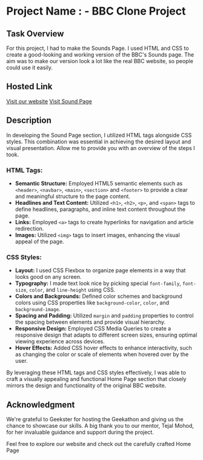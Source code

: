 # Project Name : - BBC Clone Project 

## Task Overview

For this project, I had to make the Sounds Page. I used HTML and CSS to create a good-looking and working version of the BBC's Sounds page. The aim was to make our version look a lot like the real BBC website, so people could use it easily.
## Hosted Link

[Visit our website](https://geekathon-team-10.vercel.app/)
[Visit Sound Page](https://geekathon-team-10.vercel.app/Geekathon-BBC-website/Ganesh/sounds.html)

## Description

In developing the Sound Page section, I utilized HTML tags alongside CSS styles. This combination was essential in achieving the desired layout and visual presentation. Allow me to provide you with an overview of the steps I took.

### HTML Tags:

- **Semantic Structure:** Employed HTML5 semantic elements such as `<header>`, `<navbar>`, `<main>`, `<section>` and `<footer>` to provide a clear and meaningful structure to the page content.
- **Headlines and Text Content:** Utilized `<h1>`, `<h2>`, `<p>`, and `<span>` tags to define headlines, paragraphs, and inline text content throughout the page.
- **Links:** Employed `<a>` tags to create hyperlinks for navigation and article redirection.
- **Images:** Utilized `<img>` tags to insert images, enhancing the visual appeal of the page.

### CSS Styles:

- **Layout:**  I used CSS Flexbox to organize page elements in a way that looks good on any screen.
- **Typography:** I made text look nice by picking special `font-family`, `font-size`, `color`, and `line-height` using CSS.
- **Colors and Backgrounds:** Defined color schemes and background colors using CSS properties like `background-color`, `color`, and `background-image`.
- **Spacing and Padding:** Utilized `margin` and `padding` properties to control the spacing between elements and provide visual hierarchy.
- **Responsive Design:** Employed CSS Media Queries to create a responsive design that adapts to different screen sizes, ensuring optimal viewing experience across devices.
- **Hover Effects:** Added CSS hover effects to enhance interactivity, such as changing the color or scale of elements when hovered over by the user.

By leveraging these HTML tags and CSS styles effectively, I was able to craft a visually appealing and functional Home Page section that closely mirrors the design and functionality of the original BBC website.


## Acknowledgment

We're grateful to Geekster for hosting the Geekathon and giving us the chance to showcase our skills. A big thank you to our mentor, Tejal Mohod, for her invaluable guidance and support during the project.

Feel free to explore our website and check out the carefully crafted Home Page 